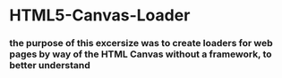# HTML5-Canvas-Loader

<h3> the purpose of this excersize was to create loaders for web pages by way of the HTML Canvas without a framework, to better understand </h3>

